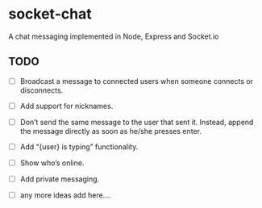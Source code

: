 # socket-chat

A chat messaging implemented in Node, Express and Socket.io

## TODO
 
 - [ ] Broadcast a message to connected users when someone connects or disconnects.






 - [ ] Add support for nicknames.
 - [ ] Don’t send the same message to the user that sent it. Instead, append the message directly as soon as he/she presses enter.
 - [ ] Add “{user} is typing” functionality.
 - [ ] Show who’s online.
 - [ ] Add private messaging.
 - [ ] any more ideas add here....